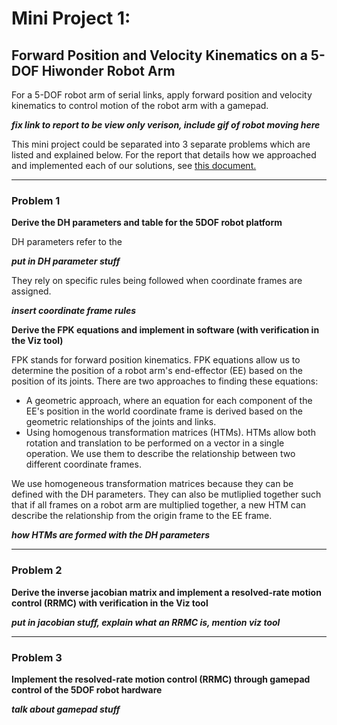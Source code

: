 # Mini Project 1: 
## Forward Position and Velocity Kinematics on a 5-DOF Hiwonder Robot Arm
For a 5-DOF robot arm of serial links, apply forward position and velocity kinematics to control motion of the robot arm with a gamepad.

***fix link to report to be view only verison, include gif of robot moving here***


This mini project could be separated into 3 separate problems which are listed and explained below. For the report that details how we approached and implemented each of our solutions, see [this document.](https://docs.google.com/document/d/13dFPQtsWIF-s6bF55bizwVpNnhvOx7KRk7ooc8nubO8/edit?usp=sharing)
***

### Problem 1 
**Derive the DH parameters and table for the 5DOF robot platform**

DH parameters refer to the 

***put in DH parameter stuff***

They rely on specific rules being followed when coordinate frames are assigned.

***insert coordinate frame rules***


**Derive the FPK equations and implement in software (with verification in the Viz tool)**

FPK stands for forward position kinematics. FPK equations allow us to determine the position of a robot arm's end-effector (EE) based on the position of its joints. There are two approaches to finding these equations: 
- A geometric approach, where an equation for each component of the EE's position in the world coordinate frame is derived based on the geometric relationships of the joints and links.
- Using homogenous transformation matrices (HTMs). HTMs allow both rotation and translation to be performed on a vector in a single operation. We use them to describe the relationship between two different coordinate frames. 

We use homogeneous transformation matrices because they can be defined with the DH parameters. They can also be mutliplied together such that if all frames on a robot arm are multiplied together, a new HTM can describe the relationship from the origin frame to the EE frame.

***how HTMs are formed with the DH parameters***

***
### Problem 2

**Derive the inverse jacobian matrix and implement a resolved-rate motion control (RRMC) with verification in the Viz tool**

***put in jacobian stuff, explain what an RRMC is, mention viz tool***

***

### Problem 3

**Implement the resolved-rate motion control (RRMC) through gamepad control of the 5DOF robot hardware**

***talk about gamepad stuff***